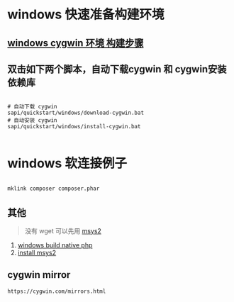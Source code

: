# windows 快速准备构建环境

## [windows cygwin 环境 构建步骤](../../../docs/Cygwin.md)

## 双击如下两个脚本，自动下载cygwin 和 cygwin安装依赖库

```shell

# 自动下载 cygwin
sapi/quickstart/windows/download-cygwin.bat
# 自动安装 cygwin
sapi/quickstart/windows/install-cygwin.bat


```

# windows 软连接例子

```bash

mklink composer composer.phar

```

## 其他

> 没有 wget 可以先用 [msys2](https://www.msys2.org/docs/environments/)

1. [windows build native php](./windows-native.md)
1. [install msys2 ](./install-msys2.md)


## cygwin mirror
    https://cygwin.com/mirrors.html
